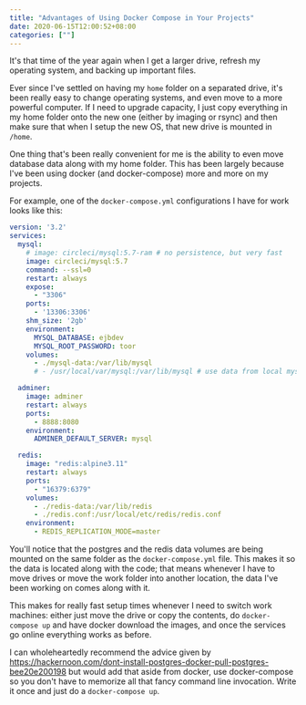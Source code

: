 ```yaml
---
title: "Advantages of Using Docker Compose in Your Projects"
date: 2020-06-15T12:00:52+08:00
categories: [""]
---
```

It's that time of the year again when I get a larger drive, refresh my operating system, and backing up important files.

Ever since I've settled on having my `home` folder on a separated drive, it's been really easy to change operating systems, and even move to a more powerful computer. If I need to upgrade capacity, I just copy everything in my home folder onto the new one (either by imaging or rsync) and then make sure that when I setup the new OS, that new drive is mounted in `/home`.

One thing that's been really convenient for me is the ability to even move database data along with my home folder. This has been largely because I've been using docker (and docker-compose) more and more on my projects.
<!--more-->
For example, one of the `docker-compose.yml` configurations I have for work looks like this:

``` yaml
version: '3.2'
services:
  mysql:
    # image: circleci/mysql:5.7-ram # no persistence, but very fast
    image: circleci/mysql:5.7
    command: --ssl=0
    restart: always
    expose:
      - "3306"
    ports:
      - '13306:3306'
    shm_size: '2gb'
    environment:
      MYSQL_DATABASE: ejbdev
      MYSQL_ROOT_PASSWORD: toor
    volumes:
      - ./mysql-data:/var/lib/mysql
      # - /usr/local/var/mysql:/var/lib/mysql # use data from local mysql service

  adminer:
    image: adminer
    restart: always
    ports:
      - 8888:8080
    environment:
      ADMINER_DEFAULT_SERVER: mysql

  redis:
    image: "redis:alpine3.11"
    restart: always
    ports:
      - "16379:6379"
    volumes:
      - ./redis-data:/var/lib/redis
      - ./redis.conf:/usr/local/etc/redis/redis.conf
    environment:
      - REDIS_REPLICATION_MODE=master
```
You'll notice that the postgres and the redis data volumes are being mounted on the same folder as the `docker-compose.yml` file. This makes it so the data is located along with the code; that means whenever I have to move drives or move the work folder into another location, the data I've been working on comes along with it.

This makes for really fast setup times whenever I need to switch work machines: either just move the drive or copy the contents, do `docker-compose up` and have docker download the images, and once the services go online everything works as before.

I can wholeheartedly recommend the advice given by https://hackernoon.com/dont-install-postgres-docker-pull-postgres-bee20e200198 but would add that aside from docker, use docker-compose so you don't have to memorize all that fancy command line invocation. Write it once and just do a `docker-compose up`.

